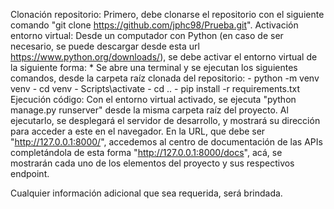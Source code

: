 Clonación repositorio:
  Primero, debe clonarse el repositorio con el siguiente comando "git clone https://github.com/jphc98/Prueba.git".
Activación entorno virtual:
  Desde un computador con Python (en caso de ser necesario, se puede descargar desde esta url https://www.python.org/downloads/), se debe activar el entorno virtual de la siguiente forma:
    * Se abre una terminal y se ejecutan los siguientes comandos, desde la carpeta raíz clonada del repositorio:
      - python -m venv venv
      - cd venv
      - Scripts\activate
      - cd ..
      - pip install -r requirements.txt
Ejecución código:
  Con el entorno virtual activado, se ejecuta "python manage.py runserver" desde la misma carpeta raíz del proyecto. Al ejecutarlo, se desplegará el servidor de desarrollo, y mostrará su dirección para acceder a este en el navegador.
  En la URL, que debe ser "http://127.0.0.1:8000/", accedemos al centro de documentación de las APIs completándola de esta forma "http://127.0.0.1:8000/docs", acá, se mostrarán cada uno de los elementos del proyecto y sus respectivos endpoint.

Cualquier información adicional que sea requerida, será brindada.  

